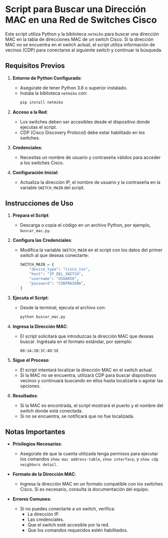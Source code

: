 # Script para Buscar una Dirección MAC en una Red de Switches Cisco

Este script utiliza Python y la biblioteca `netmiko` para buscar una dirección MAC en la tabla de direcciones MAC de un switch Cisco. Si la dirección MAC no se encuentra en el switch actual, el script utiliza información de vecinos (CDP) para conectarse al siguiente switch y continuar la búsqueda.

## Requisitos Previos

1. **Entorno de Python Configurado**:
   - Asegúrate de tener Python 3.6 o superior instalado.
   - Instala la biblioteca `netmiko` con:
     ```bash
     pip install netmiko
     ```

2. **Acceso a la Red**:
   - Los switches deben ser accesibles desde el dispositivo donde ejecutas el script.
   - CDP (Cisco Discovery Protocol) debe estar habilitado en los switches.

3. **Credenciales**:
   - Necesitas un nombre de usuario y contraseña válidos para acceder a los switches Cisco.

4. **Configuración Inicial**:
   - Actualiza la dirección IP, el nombre de usuario y la contraseña en la variable `SWITCH_MAIN` del script.

## Instrucciones de Uso

1. **Prepara el Script**:
   - Descarga o copia el código en un archivo Python, por ejemplo, `buscar_mac.py`.

2. **Configura las Credenciales**:
   - Modifica la variable `SWITCH_MAIN` en el script con los datos del primer switch al que deseas conectarte:
     ```python
     SWITCH_MAIN = {
         "device_type": "cisco_ios",
         "host": "IP_DEL_SWITCH",
         "username": "USUARIO",
         "password": "CONTRASEÑA",
     }
     ```

3. **Ejecuta el Script**:
   - Desde la terminal, ejecuta el archivo con:
     ```bash
     python buscar_mac.py
     ```

4. **Ingresa la Dirección MAC**:
   - El script solicitará que introduzcas la dirección MAC que deseas buscar. Ingrésala en el formato estándar, por ejemplo:
     ```
     00:1A:2B:3C:4D:5E
     ```

5. **Sigue el Proceso**:
   - El script intentará localizar la dirección MAC en el switch actual.
   - Si la MAC no se encuentra, utilizará CDP para buscar dispositivos vecinos y continuará buscando en ellos hasta localizarla o agotar las opciones.

6. **Resultados**:
   - Si la MAC es encontrada, el script mostrará el puerto y el nombre del switch donde está conectada.
   - Si no se encuentra, se notificará que no fue localizada.

## Notas Importantes

- **Privilegios Necesarios**:
  - Asegúrate de que la cuenta utilizada tenga permisos para ejecutar los comandos `show mac address-table`, `show interface`, y `show cdp neighbors detail`.

- **Formato de la Dirección MAC**:
  - Ingresa la dirección MAC en un formato compatible con los switches Cisco. Si es necesario, consulta la documentación del equipo.

- **Errores Comunes**:
  - Si no puedes conectarte a un switch, verifica:
    - La dirección IP.
    - Las credenciales.
    - Que el switch esté accesible por la red.
    - Que los comandos requeridos estén habilitados.
